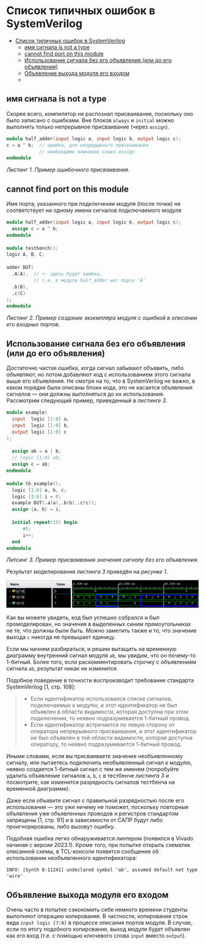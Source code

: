# Список типичных ошибок в SystemVerilog

- [Список типичных ошибок в SystemVerilog](#список-типичных-ошибок-в-systemverilog)
  - [имя сигнала is not a type](#имя-сигнала-is-not-a-type)
  - [cannot find port on this module](#cannot-find-port-on-this-module)
  - [Использование сигнала без его объявления (или до его объявления)](#использование-сигнала-без-его-объявления-или-до-его-объявления)
  - [Объявление выхода модуля его входом](#объявление-выхода-модуля-его-входом)
  - [](#)

## имя сигнала is not a type

Скорее всего, компилятор не распознал присваивание, поскольку оно было записано с ошибками. Вне блоков `always` и `initial` можно выполнять только непрерывное присваивание (через `assign`).

```Verilog
module half_adder(input logic a, input logic b, output logic c);
c = a ^ b;  // ошибка, для непрерывного присваивания
            // необходимо ключевое слово assign
endmodule
```

_Листинг 1. Пример ошибочного присваивания._

## cannot find port on this module

Имя порта, указанного при подключении модуля (после точки) не соответствует ни одному имени сигналов подключаемого модуля

```Verilog
module half_adder(input logic a, input logic b, output logic c);
  assign c = a ^ b;
endmodule

module testbench();
logic A, B, C;

adder DUT(
  .A(A),  // <- здесь будет ошибка,
          // т.к. в модуле half_adder нет порта 'A'
  .b(B),
  .c(C)
);
endmodule
```

_Листинг 2. Пример создание экземпляра модуля с ошибкой в описании его входных портов._

## Использование сигнала без его объявления (или до его объявления)

Достаточно частая ошибка, когда сигнал забывают объявить, либо объявляют, но потом добавляют код с использованием этого сигнала выше его объявления. Не смотря на то, что в SystemVerilog не важно, в каком порядке были описаны блоки кода, это не касается объявления сигналов — они должны выполняться до их использования. Рассмотрим следующий пример, приведенный в _листинге 3_.

```Verilog
module example(
  input  logic [1:0] a,
  input  logic [1:0] b,
  output logic [1:0] c
);

  assign ab = a | b;
  // logic [1:0] ab;
  assign c = ab;
endmodule

module tb_example();
  logic [1:0] a, b, c;
  logic [3:0] i = 0;
  example DUT(.a(a),.b(b),.c(c));
  assign {a, b} = i;

  initial repeat(15) begin
      #5;
      i++;
  end
endmodule
```

_Литсинг 3. Пример присваивания значения сигналу без его объявления._

Результат моделирования _листинга 3_ приведён на _рисунке 1_.

![../.pic/Basic%20Verilog%20structures/common%20mistakes/figure_01.png](../.pic/Basic%20Verilog%20structures/common%20mistakes/figure_01.png)

Как вы можете увидеть, код был успешно собрался и был промоделирован, но значения в выделенных синим прямоугольниках не те, что должны были быть. Можно заметить также и то, что значение выхода `c` никогда не превышает единицу.

Если мы начнем разбираться, и решим вытащить на временную диаграмму внутренний сигнал модуля `ab`, мы увидим, что он почему-то 1-битный. Более того, если раскомментировать строчку с объявлением сигнала `ab`, результат никак не изменится.

Подобное поведение в точности воспроизводит требование стандарта SystemVerilog [1, стр. 108]:

> - Если идентификатор использовался списке сигналов, подключаемых к модулю, и этот идентификатор не был объявлен в области видимости, которая доступна при этом подключении, то неявно подразумевается 1-битный провод.
> - Если идентификатор встречается по левую сторону от оператора непрерывного присваивания, и этот идентификатор не был объявлен в той области видимости, которая доступна оператору, то неявно подразумевается 1-битный провод.

Иными словами, если вы присваиваете значение необъявленному сигналу, или пытаетесь подключить необъявленный сигнал к модулю, неявно создается 1-битный сигнал с тем же именем (попробуйте удалить объявление сигналов `a`, `b`, `c` в тестбенче _листинга 3_ и посмотрите, как изменится разрядность сигналов тестбенча на временной диаграмме).

Даже если объявите сигнал с правильной разрядностью после его использования — это уже ничему не поможет, поскольку повторные объявления уже объявленных проводов и регистров стандартом запрещены [1, стр. 91] и в зависимости от САПР будут либо проигнорированы, либо вызовут ошибку.

Подобная ошибка легко обнаруживается линтером (появился в Vivado начиная с версии 2023.1). Кроме того, при попытке открыть схематик описанной схемы, в TCL-консоли появится сообщение об использовании необъявленного идентификатора:

```text
INFO: [Synth 8-11241] undeclared symbol 'ab', assumed default net type 'wire'
```

## Объявление выхода модуля его входом

Очень часто в попытке сэкономить себе немного времени студенты выполняют операцию копирования. В частности, копирования строк вида `input logic [7:0]` в процессе описания портов модуля. В случае, если по итогу подобного копирования, выход модуля будет объявлен как его вход (т.е. с помощью ключевого слова `input` вместо `output`).

## 